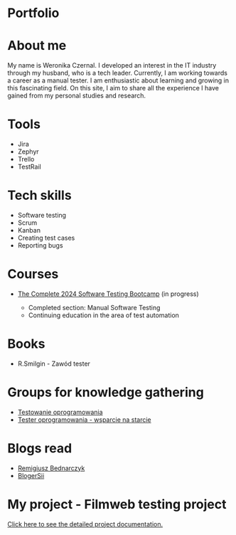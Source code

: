 # Portfolio
# About me 
My name is Weronika Czernal. I developed an interest in the IT industry through my husband, who is a tech leader. Currently, I am working towards a career as a manual tester. I am enthusiastic about learning and growing in this fascinating field. On this site, I aim to share all the experience I have gained from my personal studies and research.
# Tools 
* Jira 
* Zephyr
* Trello
* TestRail
# Tech skills 
* Software testing
* Scrum
* Kanban
* Creating test cases
* Reporting bugs
# Courses 
* [The Complete 2024 Software Testing Bootcamp](https://www.udemy.com/course/testerbootcamp/?couponCode=24T3MT53024#instructor-1) (in progress)

  * Completed section: Manual Software Testing
  * Continuing education in the area of test automation
# Books
* R.Smilgin - Zawód tester
# Groups for knowledge gathering
* [Testowanie oprogramowania](https://www.facebook.com/groups/TestowanieOprogramowania)
* [Tester oprogramowania - wsparcie na starcie](https://www.facebook.com/groups/testeroprogramowania)
# Blogs read 
* [Remigiusz Bednarczyk](https://remigiuszbednarczyk.pl/)
* [BlogerSii](https://sii.pl/blog)
# My project - Filmweb testing project
[Click here to see the detailed project documentation.](https://github.com/weronikaczernal/portfolio/blob/main/myproject.md)

